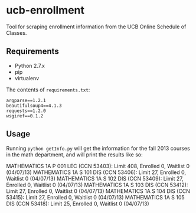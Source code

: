 ucb-enrollment
==============

Tool for scraping enrollment information from the UCB Online Schedule of Classes.

## Requirements

* Python 2.7.x
* pip
* virtualenv

The contents of `requirements.txt`:

    argparse==1.2.1
    beautifulsoup4==4.1.3
    requests==1.2.0
    wsgiref==0.1.2

## Usage

Running `python getInfo.py` will get the information for the fall 2013 courses
in the math department, and will print the results like so:

   MATHEMATICS 1A P 001 LEC (CCN 53403): Limit 408, Enrolled 0, Waitlist 0 (04/07/13)
   MATHEMATICS 1A S 101 DIS (CCN 53406): Limit 27, Enrolled 0, Waitlist 0 (04/07/13)
   MATHEMATICS 1A S 102 DIS (CCN 53409): Limit 27, Enrolled 0, Waitlist 0 (04/07/13)
   MATHEMATICS 1A S 103 DIS (CCN 53412): Limit 27, Enrolled 0, Waitlist 0 (04/07/13)
   MATHEMATICS 1A S 104 DIS (CCN 53415): Limit 27, Enrolled 0, Waitlist 0 (04/07/13)
   MATHEMATICS 1A S 105 DIS (CCN 53418): Limit 25, Enrolled 0, Waitlist 0 (04/07/13)